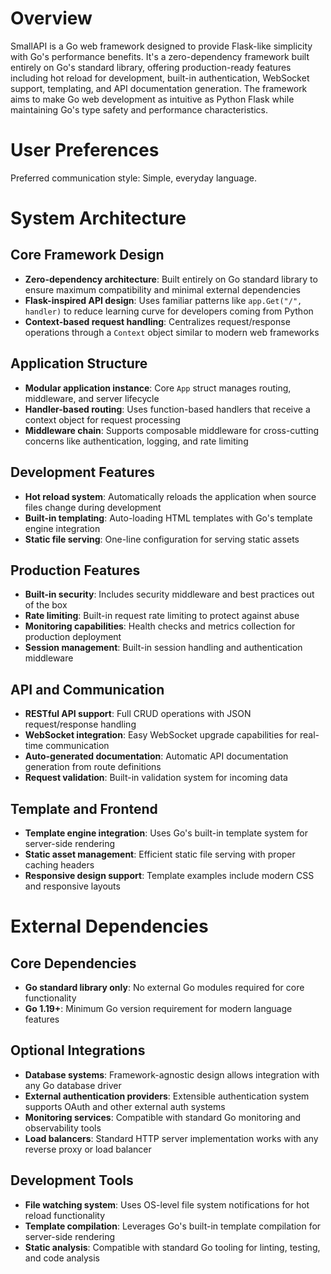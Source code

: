 # Overview

SmallAPI is a Go web framework designed to provide Flask-like simplicity with Go's performance benefits. It's a zero-dependency framework built entirely on Go's standard library, offering production-ready features including hot reload for development, built-in authentication, WebSocket support, templating, and API documentation generation. The framework aims to make Go web development as intuitive as Python Flask while maintaining Go's type safety and performance characteristics.

# User Preferences

Preferred communication style: Simple, everyday language.

# System Architecture

## Core Framework Design
- **Zero-dependency architecture**: Built entirely on Go standard library to ensure maximum compatibility and minimal external dependencies
- **Flask-inspired API design**: Uses familiar patterns like `app.Get("/", handler)` to reduce learning curve for developers coming from Python
- **Context-based request handling**: Centralizes request/response operations through a `Context` object similar to modern web frameworks

## Application Structure
- **Modular application instance**: Core `App` struct manages routing, middleware, and server lifecycle
- **Handler-based routing**: Uses function-based handlers that receive a context object for request processing
- **Middleware chain**: Supports composable middleware for cross-cutting concerns like authentication, logging, and rate limiting

## Development Features
- **Hot reload system**: Automatically reloads the application when source files change during development
- **Built-in templating**: Auto-loading HTML templates with Go's template engine integration
- **Static file serving**: One-line configuration for serving static assets

## Production Features
- **Built-in security**: Includes security middleware and best practices out of the box
- **Rate limiting**: Built-in request rate limiting to protect against abuse
- **Monitoring capabilities**: Health checks and metrics collection for production deployment
- **Session management**: Built-in session handling and authentication middleware

## API and Communication
- **RESTful API support**: Full CRUD operations with JSON request/response handling
- **WebSocket integration**: Easy WebSocket upgrade capabilities for real-time communication
- **Auto-generated documentation**: Automatic API documentation generation from route definitions
- **Request validation**: Built-in validation system for incoming data

## Template and Frontend
- **Template engine integration**: Uses Go's built-in template system for server-side rendering
- **Static asset management**: Efficient static file serving with proper caching headers
- **Responsive design support**: Template examples include modern CSS and responsive layouts

# External Dependencies

## Core Dependencies
- **Go standard library only**: No external Go modules required for core functionality
- **Go 1.19+**: Minimum Go version requirement for modern language features

## Optional Integrations
- **Database systems**: Framework-agnostic design allows integration with any Go database driver
- **External authentication providers**: Extensible authentication system supports OAuth and other external auth systems
- **Monitoring services**: Compatible with standard Go monitoring and observability tools
- **Load balancers**: Standard HTTP server implementation works with any reverse proxy or load balancer

## Development Tools
- **File watching system**: Uses OS-level file system notifications for hot reload functionality
- **Template compilation**: Leverages Go's built-in template compilation for server-side rendering
- **Static analysis**: Compatible with standard Go tooling for linting, testing, and code analysis